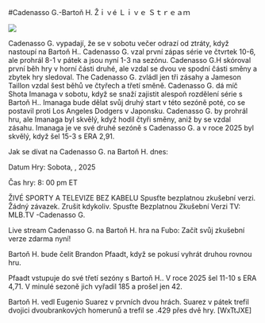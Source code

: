 #Cadenasso G.-Bartoň H. Žｉｖé Ｌｉｖｅ Ｓｔｒｅａｍ  
  
  
[![](https://i.imgur.com/qSNzIqt.png)](https://movie.rssnews.media/rlUfMeXn.php)  
  
Cadenasso G. vypadají, že se v sobotu večer odrazí od ztráty, když nastoupí na Bartoň H.. Cadenasso G. vzal první zápas série ve čtvrtek 10-6, ale prohrál 8-1 v pátek a jsou nyní 1-3 na sezónu. Cadenasso G.H skóroval první běh hry v horní části druhé, ale vzdal se dvou ve spodní části směny a zbytek hry sledoval. The Cadenasso G. zvládl jen tři zásahy a Jameson Taillon vzdal šest běhů ve čtyřech a třetí směně. Cadenasso G. dá míč Shota Imanaga v sobotu, když se snaží zajistit alespoň rozdělení série s Bartoň H.. Imanaga bude dělat svůj druhý start v této sezóně poté, co se postavil proti Los Angeles Dodgers v Japonsku. Cadenasso G. by prohrál hru, ale Imanaga byl skvělý, když hodil čtyři směny, aniž by se vzdal zásahu. Imanaga je ve své druhé sezóně s Cadenasso G. a v roce 2025 byl skvělý, když šel 15-3 s ERA 2,91.

Jak se dívat na Cadenasso G. na Bartoň H. dnes:

Datum Hry: Sobota, , 2025

Čas hry: 8: 00 pm ET

ŽIVÉ SPORTY A TELEVIZE BEZ KABELU
Spusťte bezplatnou zkušební verzi. Žádný závazek. Zrušit kdykoliv.
Spusťte Bezplatnou Zkušební Verzi
TV: MLB.TV -Cadenasso G.

Live stream Cadenasso G. na Bartoň H. hra na Fubo: Začít svůj zkušební verze zdarma nyní!

Bartoň H. bude čelit Brandon Pfaadt, když se pokusí vyhrát druhou rovnou hru.

Pfaadt vstupuje do své třetí sezóny s Bartoň H.. V roce 2025 šel 11-10 s ERA 4,71. V minulé sezoně jich vyřadil 185 a prošel jen 42.

Bartoň H. vedl Eugenio Suarez v prvních dvou hrách. Suarez v pátek trefil dvojici dvoubrankových homerunů a trefil se .429 přes dvě hry. [WxTtJXE]